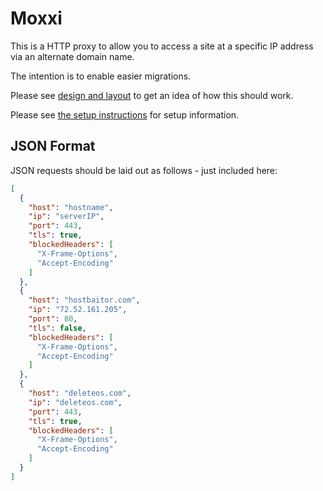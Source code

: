 Moxxi
=====

This is a HTTP proxy to allow you to access a site at a specific IP address via an alternate domain name.

The intention is to enable easier migrations.

Please see [design and layout](/design.md) to get an idea of how this should work.

Please see [the setup instructions](/setup.md) for setup information.

JSON Format
-----------

JSON requests should be laid out as follows - just included here:

```json
[
  {
    "host": "hostname",
    "ip": "serverIP",
    "port": 443,
    "tls": true,
    "blockedHeaders": [
      "X-Frame-Options",
      "Accept-Encoding"
    ]
  },
  {
    "host": "hostbaitor.com",
    "ip": "72.52.161.205",
    "port": 80,
    "tls": false,
    "blockedHeaders": [
      "X-Frame-Options",
      "Accept-Encoding"
    ]
  },
  {
    "host": "deleteos.com",
    "ip": "deleteos.com",
    "port": 443,
    "tls": true,
    "blockedHeaders": [
      "X-Frame-Options",
      "Accept-Encoding"
    ]
  }
]
```
